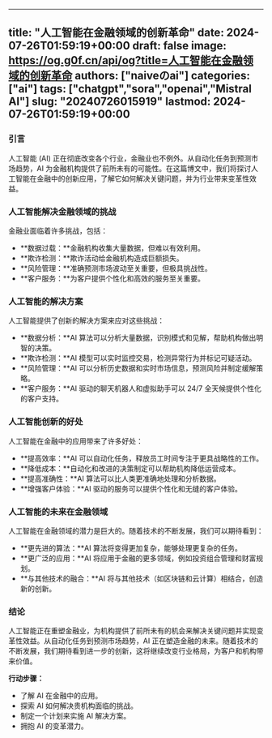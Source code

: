 
---
title: "人工智能在金融领域的创新革命"
date: 2024-07-26T01:59:19+00:00
draft: false
image: https://og.g0f.cn/api/og?title=人工智能在金融领域的创新革命
authors: ["naiveのai"]
categories: ["ai"]
tags: ["chatgpt","sora","openai","Mistral AI"]
slug: "20240726015919"
lastmod: 2024-07-26T01:59:19+00:00
---
### 引言

人工智能 (AI) 正在彻底改变各个行业，金融业也不例外。从自动化任务到预测市场趋势，AI 为金融机构提供了前所未有的可能性。在这篇博文中，我们将探讨人工智能在金融中的创新应用，了解它如何解决关键问题，并为行业带来变革性效益。

### 人工智能解决金融领域的挑战

金融业面临着许多挑战，包括：

- **数据过载：**金融机构收集大量数据，但难以有效利用。
- **欺诈检测：**欺诈活动给金融机构造成巨额损失。
- **风险管理：**准确预测市场波动至关重要，但极具挑战性。
- **客户服务：**为客户提供个性化和高效的服务至关重要。

### 人工智能的解决方案

人工智能提供了创新的解决方案来应对这些挑战：

- **数据分析：**AI 算法可以分析大量数据，识别模式和见解，帮助机构做出明智的决策。
- **欺诈检测：**AI 模型可以实时监控交易，检测异常行为并标记可疑活动。
- **风险管理：**AI 可以分析历史数据和实时市场信息，预测风险并制定缓解策略。
- **客户服务：**AI 驱动的聊天机器人和虚拟助手可以 24/7 全天候提供个性化的客户支持。

### 人工智能创新的好处

人工智能在金融中的应用带来了许多好处：

- **提高效率：**AI 可以自动化任务，释放员工时间专注于更具战略性的工作。
- **降低成本：**自动化和改进的决策制定可以帮助机构降低运营成本。
- **提高准确性：**AI 算法可以比人类更准确地处理和分析数据。
- **增强客户体验：**AI 驱动的服务可以提供个性化和无缝的客户体验。

### 人工智能的未来在金融领域

人工智能在金融领域的潜力是巨大的。随着技术的不断发展，我们可以期待看到：

- **更先进的算法：**AI 算法将变得更加复杂，能够处理更复杂的任务。
- **更广泛的应用：**AI 将应用于金融的更多领域，例如投资组合管理和财富规划。
- **与其他技术的融合：**AI 将与其他技术（如区块链和云计算）相结合，创造新的创新。

### 结论

人工智能正在重塑金融业，为机构提供了前所未有的机会来解决关键问题并实现变革性效益。从自动化任务到预测市场趋势，AI 正在塑造金融的未来。随着技术的不断发展，我们期待看到进一步的创新，这将继续改变行业格局，为客户和机构带来价值。

**行动步骤：**

- 了解 AI 在金融中的应用。
- 探索 AI 如何解决贵机构面临的挑战。
- 制定一个计划来实施 AI 解决方案。
- 拥抱 AI 的变革潜力。